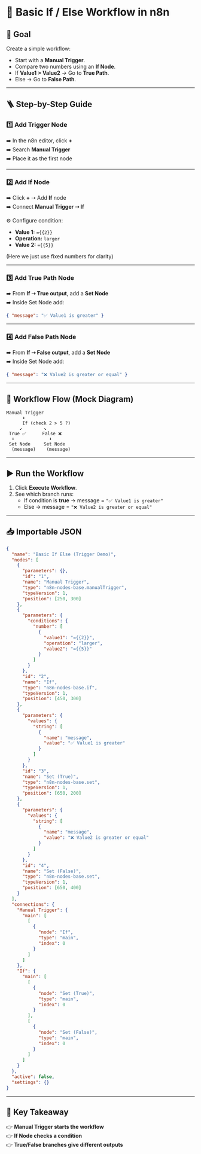 # 🚦 Basic If / Else Workflow in n8n

## 🎯 Goal
Create a simple workflow:
- Start with a **Manual Trigger**.
- Compare two numbers using an **If Node**.
- If **Value1 > Value2** → Go to **True Path**.
- Else → Go to **False Path**.

---

## 🪜 Step-by-Step Guide

### 1️⃣ Add Trigger Node
➡️ In the n8n editor, click **+**  
➡️ Search **Manual Trigger**  
➡️ Place it as the first node

---

### 2️⃣ Add If Node
➡️ Click **+** ➝ Add **If** node  
➡️ Connect **Manual Trigger ➝ If**  

⚙️ Configure condition:
- **Value 1:** `={{2}}`  
- **Operation:** `larger`  
- **Value 2:** `={{5}}`

(Here we just use fixed numbers for clarity)

---

### 3️⃣ Add True Path Node
➡️ From **If ➝ True output**, add a **Set Node**  
➡️ Inside Set Node add:
```json
{ "message": "✅ Value1 is greater" }
```

---

### 4️⃣ Add False Path Node
➡️ From **If ➝ False output**, add a **Set Node**  
➡️ Inside Set Node add:
```json
{ "message": "❌ Value2 is greater or equal" }
```

---

## 🔄 Workflow Flow (Mock Diagram)

```
Manual Trigger
      ⬇
      If (check 2 > 5 ?)
     ↙        ↘
 True ✅      False ❌
  ⬇             ⬇
 Set Node     Set Node
  (message)    (message)
```

---

## ▶️ Run the Workflow
1. Click **Execute Workflow**.  
2. See which branch runs:  
   - If condition is **true** → message = `"✅ Value1 is greater"`  
   - Else → message = `"❌ Value2 is greater or equal"`

---

## 📥 Importable JSON

```json
{
  "name": "Basic If Else (Trigger Demo)",
  "nodes": [
    {
      "parameters": {},
      "id": "1",
      "name": "Manual Trigger",
      "type": "n8n-nodes-base.manualTrigger",
      "typeVersion": 1,
      "position": [250, 300]
    },
    {
      "parameters": {
        "conditions": {
          "number": [
            {
              "value1": "={{2}}",
              "operation": "larger",
              "value2": "={{5}}"
            }
          ]
        }
      },
      "id": "2",
      "name": "If",
      "type": "n8n-nodes-base.if",
      "typeVersion": 1,
      "position": [450, 300]
    },
    {
      "parameters": {
        "values": {
          "string": [
            {
              "name": "message",
              "value": "✅ Value1 is greater"
            }
          ]
        }
      },
      "id": "3",
      "name": "Set (True)",
      "type": "n8n-nodes-base.set",
      "typeVersion": 1,
      "position": [650, 200]
    },
    {
      "parameters": {
        "values": {
          "string": [
            {
              "name": "message",
              "value": "❌ Value2 is greater or equal"
            }
          ]
        }
      },
      "id": "4",
      "name": "Set (False)",
      "type": "n8n-nodes-base.set",
      "typeVersion": 1,
      "position": [650, 400]
    }
  ],
  "connections": {
    "Manual Trigger": {
      "main": [
        [
          {
            "node": "If",
            "type": "main",
            "index": 0
          }
        ]
      ]
    },
    "If": {
      "main": [
        [
          {
            "node": "Set (True)",
            "type": "main",
            "index": 0
          }
        ],
        [
          {
            "node": "Set (False)",
            "type": "main",
            "index": 0
          }
        ]
      ]
    }
  },
  "active": false,
  "settings": {}
}
```

---

## 📝 Key Takeaway
👉 **Manual Trigger starts the workflow**  
👉 **If Node checks a condition**  
👉 **True/False branches give different outputs**  
